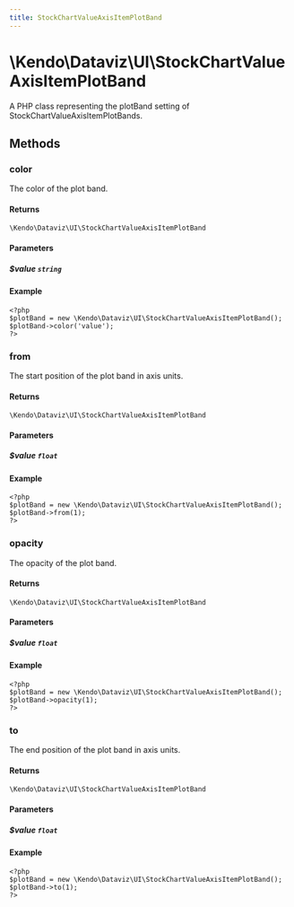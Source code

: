```yaml
---
title: StockChartValueAxisItemPlotBand
---
```


# \Kendo\Dataviz\UI\StockChartValueAxisItemPlotBand

A PHP class representing the plotBand setting of StockChartValueAxisItemPlotBands.


## Methods

### color
The color of the plot band.

#### Returns
`\Kendo\Dataviz\UI\StockChartValueAxisItemPlotBand`

#### Parameters

##### $value `string`



#### Example 
    <?php
    $plotBand = new \Kendo\Dataviz\UI\StockChartValueAxisItemPlotBand();
    $plotBand->color('value');
    ?>

### from
The start position of the plot band in axis units.

#### Returns
`\Kendo\Dataviz\UI\StockChartValueAxisItemPlotBand`

#### Parameters

##### $value `float`



#### Example 
    <?php
    $plotBand = new \Kendo\Dataviz\UI\StockChartValueAxisItemPlotBand();
    $plotBand->from(1);
    ?>

### opacity
The opacity of the plot band.

#### Returns
`\Kendo\Dataviz\UI\StockChartValueAxisItemPlotBand`

#### Parameters

##### $value `float`



#### Example 
    <?php
    $plotBand = new \Kendo\Dataviz\UI\StockChartValueAxisItemPlotBand();
    $plotBand->opacity(1);
    ?>

### to
The end position of the plot band in axis units.

#### Returns
`\Kendo\Dataviz\UI\StockChartValueAxisItemPlotBand`

#### Parameters

##### $value `float`



#### Example 
    <?php
    $plotBand = new \Kendo\Dataviz\UI\StockChartValueAxisItemPlotBand();
    $plotBand->to(1);
    ?>

